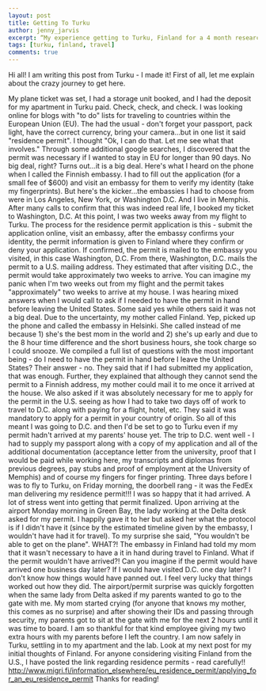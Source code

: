 ```yaml
---
layout: post
title: Getting To Turku
author: jenny_jarvis
excerpt: “My experience getting to Turku, Finland for a 4 month research trip.”
tags: [turku, finland, travel]
comments: true
---
```

Hi all! I am writing this post from Turku - I made it! First of all, let me explain about the crazy journey to get here.

My plane ticket was set, I had a storage unit booked, and I had the deposit for my apartment  in Turku paid. Check, check, and check. I was looking online for blogs with "to do" lists for traveling to countries within the European Union (EU). The had the usual - don't forget your passport, pack light, have the correct currency, bring your camera...but in one list it said "residence permit". I thought "Ok, I can do that. Let me see what that involves."  Through some additional google searches, I discovered that the permit was necessary if I wanted to stay in EU for longer than 90 days. No big deal, right? Turns out...it is a big deal. Here's what I heard on the phone when I called the Finnish embassy. I had to fill out the application (for a small fee of $600) and visit an embassy for them to verify my identity (take my fingerprints). But here's the kicker...the embassies I had to choose from were in Los Angeles, New York, or Washington D.C. And I live in Memphis. After many calls to confirm that this was indeed real life, I booked my ticket  to Washington, D.C. At this point, I was two weeks away from my flight to Turku.
The process for the residence permit application is this - submit the application online, visit an embassy, after the embassy confirms your identity, the permit information is given to Finland where they confirm or deny your application. If confirmed, the permit is mailed to the embassy you visited, in this case Washington, D.C.  From there, Washington, D.C. mails the permit to a U.S. mailing address. They estimated that after visiting D.C., the permit would take approximately two weeks to arrive. You can imagine my panic when I'm two weeks out from my flight and the permit takes "approximately" two weeks to arrive at my house. I was hearing mixed answers when I would call to ask if I needed to have the permit in hand before leaving the United States. Some said yes while others said it was not a big deal. Due to the uncertainty, my mother called Finland. Yep, picked up the phone and called the embassy in Helsinki. She called instead of me because 1) she's the best mom in the world and 2) she's up early and due to the 8 hour time difference and the short business hours, she took charge so I could snooze. We compiled a full list of questions with the most important being - do I need to have the permit in hand before I leave the United States? Their answer - no. They said that if I had submitted my application, that was enough. Further, they explained that although they cannot send the permit to a Finnish address, my mother could mail it to me once it arrived at the house. We also asked if it was absolutely necessary for me to apply for the permit in the U.S. seeing as how I had to take two days off of work to travel to D.C. along with paying for a flight, hotel, etc. They said it was mandatory to apply for a permit in your country of origin. So all of this meant I was going to D.C. and then I'd be set to go to Turku even if my permit hadn't arrived at my parents' house yet.
The trip to D.C. went well - I had to supply my passport along with a copy of my application and all of the additional documentation (acceptance letter from the university, proof that I would be paid while working here, my transcripts and diplomas from previous degrees, pay stubs and proof of employment at the University of Memphis) and of course my fingers for finger printing.
Three days before I was to fly to Turku, on Friday morning, the doorbell rang - it was the FedEx man delivering my residence permit!!! I was so happy that it had arrived. A lot of stress went into getting that permit finalized.
Upon arriving at the airport Monday morning in Green Bay, the lady working at the Delta desk asked for my permit. I happily gave it to her but asked her what the protocol is if I didn't have it (since by the estimated timeline given by the embassy, I wouldn't have had it for travel). To my surprise she said, "You wouldn't be able to get on the plane". WHAT?! The embassy in Finland had told my mom that it wasn't necessary to have a it in hand during travel to Finland. What if the permit wouldn't have arrived?! Can you imagine if the permit would have arrived one business day later? If I would have visited D.C. one day later? I don't know how things would have panned out. I feel very lucky that things worked out how they did.
The airport/permit surprise was quickly forgotten when the same lady from Delta asked if my parents wanted to go to the gate with me. My mom started crying (for anyone that knows my mother, this comes as no surprise) and after showing their IDs and passing through security, my parents got to sit at the gate with me for the next 2 hours until it was time to board. I am so thankful for that kind employee giving my two extra hours with my parents before I left the country.
I am now safely in Turku, settling in to my apartment and the lab. Look at my next post for my initial thoughts of Finland.
For anyone considering visiting Finland from the U.S., I have posted the link regarding residence permits - read carefully!!
http://www.migri.fi/information_elsewhere/eu_residence_permit/applying_for_an_eu_residence_permit
Thanks for reading!
